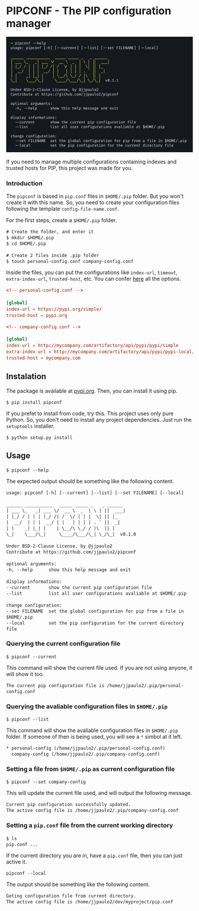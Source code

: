# PIPCONF - The PIP configuration manager

![](screenshot.png)

If you need to manage multiple configurations containing indexes and trusted hosts for PIP, this project was made for you.

### Introduction

The `pipconf` is based in `pip.conf` files in `$HOME/.pip` folder. But you won't create it with this name. So, you need to create your configuration files following the template `config-file-name.conf`. 

For the first steps, create a `$HOME/.pip` folder.
```shell
# Create the folder, and enter it
$ mkdir $HOME/.pip
$ cd $HOME/.pip

# Create 2 files inside .pip folder
$ touch personal-config.conf company-config.conf
```

Inside the files, you can put the configurations like `index-url`, `timeout`, `extra-index-url`, `trusted-host`, etc. You can confer [here](https://pip.pypa.io/en/stable/user_guide/#configuration) all the options.

```toml
<!-- personal-config.conf -->

[global]
index-url = https://pypi.org/simple/
trusted-host = pypi.org
```

```toml
<!-- company-config.conf -->

[global]
index-url = http://mycompany.com/artifactory/api/pypi/pypi/simple
extra-index-url = http://mycompany.com/artifactory/api/pypi/pypi-local/simple/
trusted-host = mycompany.com
```

## Instalation

The package is available at [pypi.org](https://pypi.org/project/pipconf/). Then, you can install it using pip.

```shell
$ pip install pipconf
```

If you prefet to install from code, try this. This project uses only pure Python. So, you don't need to install any project dependencies. Just run the `setuptools` installer.

```shell
$ python setup.py install
```

## Usage

```shell
$ pipconf --help
```
The expected output should be something like the following content.

    usage: pipconf [-h] [--current] [--list] [--set FILENAME] [--local]

    ______ ___________  _____ _____ _   _ ______
    | ___ \_   _| ___ \/  __ \  _  | \ | ||  ___|
    | |_/ / | | | |_/ /| /  \/ | | |  \| || |_
    |  __/  | | |  __/ | |   | | | | . ` ||  _|
    | |    _| |_| |    | \__/\ \_/ / |\  || |
    \_|    \___/\_|     \____/\___/\_| \_/\_|  v0.1.0

    Under BSD-2-Clause License, by @jjpaulo2
    Contribute at https://github.com/jjpaulo2/pipconf

    optional arguments:
    -h, --help      show this help message and exit

    display informations:
    --current       show the current pip configuration file
    --list          list all user configurations avaliable at $HOME/.pip

    change configuration:
    --set FILENAME  set the global configuration for pip from a file in $HOME/.pip
    --local         set the pip configuration for the current directory file


### Querying the current configuration file

```shell
$ pipconf --current
```

This command will show the current file used. If you are not using anyone, it will show it too.

    The current pip configuration file is /home/jjpaulo2/.pip/personal-config.conf

### Querying the avaliable configuration files in `$HOME/.pip`

```shell
$ pipconf --list
```

This command will show the avaliable configuration files in `$HOME/.pip` folder. If someone of then is being used, you will see a `*` simbol at it left.

    * personal-config (/home/jjpaulo2/.pip/personal-config.conf)
      company-config (/home/jjpaulo2/.pip/company-config.conf)

### Setting a file from `$HOME/.pip` as current configuration file

```shell
$ pipconf --set company-config
```

This will update the current file used, and will output the following message.

    Current pip configuration successfully updated.
    The active config file is /home/jjpaulo2/.pip/company-config.conf

### Setting a `pip.conf` file from the current working directory

```shell
$ ls
pip.conf ...
```

If the current directory you are in, have a `pip.conf` file, then you can just active it.

```shell
pipconf --local
```

The output should be something like the following content.

    Geting configuration file from current directory.
    The active config file is /home/jjpaulo2/dev/myproject/pip.conf